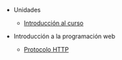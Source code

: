 * Unidades
	* [Introducción al curso](curso/u0)

* Introducción a la programación web
	* [Protocolo HTTP](curso/u1)
